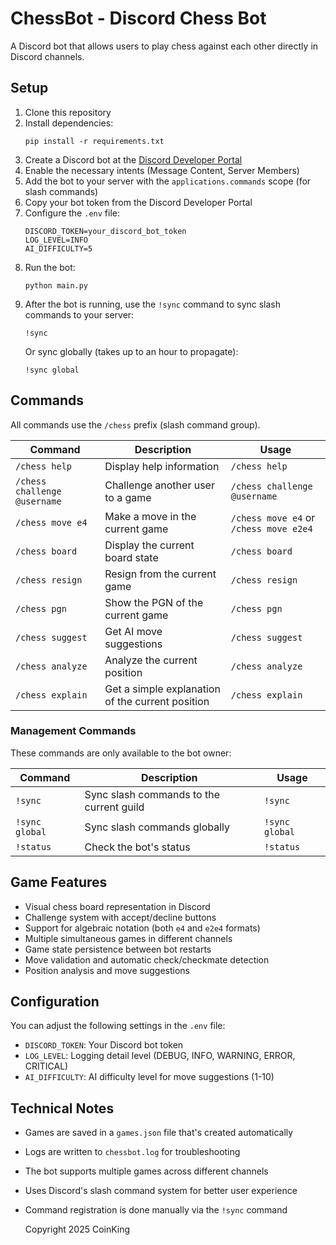 
# ChessBot - Discord Chess Bot

A Discord bot that allows users to play chess against each other directly in Discord channels.

## Setup

1. Clone this repository
2. Install dependencies:
   ```
   pip install -r requirements.txt
   ```
3. Create a Discord bot at the [Discord Developer Portal](https://discord.com/developers/applications)
4. Enable the necessary intents (Message Content, Server Members)
5. Add the bot to your server with the `applications.commands` scope (for slash commands)
6. Copy your bot token from the Discord Developer Portal
7. Configure the `.env` file:
   ```
   DISCORD_TOKEN=your_discord_bot_token
   LOG_LEVEL=INFO
   AI_DIFFICULTY=5
   ```
8. Run the bot:
   ```
   python main.py
   ```
9. After the bot is running, use the `!sync` command to sync slash commands to your server:
   ```
   !sync
   ```
   Or sync globally (takes up to an hour to propagate):
   ```
   !sync global
   ```

## Commands

All commands use the `/chess` prefix (slash command group).

| Command | Description | Usage |
|---------|-------------|-------|
| `/chess help` | Display help information | `/chess help` |
| `/chess challenge @username` | Challenge another user to a game | `/chess challenge @username` |
| `/chess move e4` | Make a move in the current game | `/chess move e4` or `/chess move e2e4` |
| `/chess board` | Display the current board state | `/chess board` |
| `/chess resign` | Resign from the current game | `/chess resign` |
| `/chess pgn` | Show the PGN of the current game | `/chess pgn` |
| `/chess suggest` | Get AI move suggestions | `/chess suggest` |
| `/chess analyze` | Analyze the current position | `/chess analyze` |
| `/chess explain` | Get a simple explanation of the current position | `/chess explain` |

### Management Commands

These commands are only available to the bot owner:

| Command | Description | Usage |
|---------|-------------|-------|
| `!sync` | Sync slash commands to the current guild | `!sync` |
| `!sync global` | Sync slash commands globally | `!sync global` |
| `!status` | Check the bot's status | `!status` |

## Game Features

- Visual chess board representation in Discord
- Challenge system with accept/decline buttons
- Support for algebraic notation (both `e4` and `e2e4` formats)
- Multiple simultaneous games in different channels
- Game state persistence between bot restarts
- Move validation and automatic check/checkmate detection
- Position analysis and move suggestions

## Configuration

You can adjust the following settings in the `.env` file:
- `DISCORD_TOKEN`: Your Discord bot token
- `LOG_LEVEL`: Logging detail level (DEBUG, INFO, WARNING, ERROR, CRITICAL)
- `AI_DIFFICULTY`: AI difficulty level for move suggestions (1-10)

## Technical Notes

- Games are saved in a `games.json` file that's created automatically
- Logs are written to `chessbot.log` for troubleshooting
- The bot supports multiple games across different channels
- Uses Discord's slash command system for better user experience
- Command registration is done manually via the `!sync` command

  Copyright 2025 CoinKing
